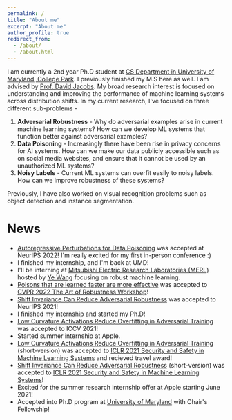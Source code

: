 ```yaml
---
permalink: /
title: "About me"
excerpt: "About me"
author_profile: true
redirect_from: 
  - /about/
  - /about.html
---
```


I am currently a 2nd year Ph.D student at [CS Department in University of Maryland, College Park](https://www.cs.umd.edu/).
I previously finished my M.S here as well. 
I am advised by [Prof. David Jacobs](http://www.cs.umd.edu/~djacobs/).
My broad research interest is focused on understanding and improving the performance of machine learning systems across distribution shifts. In my current research, I've focused on three different sub-problems - 
1. **Adversarial Robustness** - Why do adversarial examples arise in current machine learning systems? How can we develop ML systems that function better against adversarial examples?
2. **Data Poisoning** - Increasingly there have been rise in privacy concerns for AI systems. How can we make our data publicly accessible such as on social media websites, and ensure that it cannot be used by an unauthorized ML systems? 
3. **Noisy Labels** - Current ML systems can overfit easily to noisy labels. How can we improve robustness of these systems?


Previously, I have also worked on visual recognition problems such as object detection and instance segmentation.

News
====
- [Autoregressive Perturbations for Data Poisoning](https://arxiv.org/abs/2206.03693) was accepted at NeurIPS 2022! I'm really excited for my first in-person conference :)
- I finished my internship, and I'm back at UMD!
- I'll be interning at [Mitsubishi Electric Research Laboratories (MERL)](https://www.merl.com/) hosted by [Ye Wang](https://www.merl.com/people/yewang) focusing on robust machine learning.
- [Poisons that are learned faster are more effective](https://openaccess.thecvf.com/content/CVPR2022W/ArtOfRobust/html/Sandoval-Segura_Poisons_That_Are_Learned_Faster_Are_More_Effective_CVPRW_2022_paper.html) was accepted to [CVPR 2022 The Art of Robustness Workshop](https://openaccess.thecvf.com/CVPR2022_workshops/ArtOfRobust)!
- [Shift Invariance Can Reduce Adversarial Robustness](https://arxiv.org/abs/2103.02695) was accepted to NeurIPS 2021!
- I finished my internship and started my Ph.D!
- [Low Curvature Activations Reduce Overfitting in Adversarial Training](https://arxiv.org/abs/2102.07861) was accepted to ICCV 2021!
- Started summer internship at Apple.
- [Low Curvature Activations Reduce Overfitting in Adversarial Training](https://arxiv.org/abs/2102.07861) (short-version) was accepted to [ICLR 2021 Security and Safety in Machine Learning Systems](https://aisecure-workshop.github.io/aml-iclr2021/) and recieved travel award!
- [Shift Invariance Can Reduce Adversarial Robustness](https://arxiv.org/abs/2103.02695) (short-version) was accepted to [ICLR 2021 Security and Safety in Machine Learning Systems](https://aisecure-workshop.github.io/aml-iclr2021/)!
- Excited for the summer research internship offer at Apple starting June 2021!
- Accepted into Ph.D program at [University of Maryland](https://www.cs.umd.edu/) with Chair's Fellowship!

